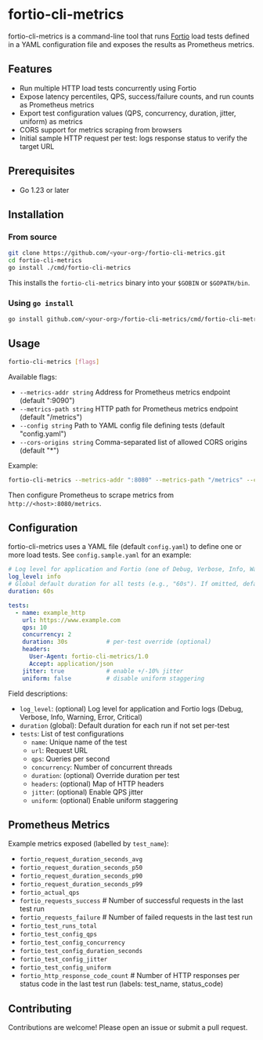  # fortio-cli-metrics

 fortio-cli-metrics is a command-line tool that runs [Fortio](https://fortio.org) load tests defined in a YAML configuration file and exposes the results as Prometheus metrics.

 ## Features
 - Run multiple HTTP load tests concurrently using Fortio
 - Expose latency percentiles, QPS, success/failure counts, and run counts as Prometheus metrics
 - Export test configuration values (QPS, concurrency, duration, jitter, uniform) as metrics
 - CORS support for metrics scraping from browsers
 - Initial sample HTTP request per test: logs response status to verify the target URL

 ## Prerequisites
 - Go 1.23 or later

 ## Installation
 
 ### From source
 ```bash
 git clone https://github.com/<your-org>/fortio-cli-metrics.git
 cd fortio-cli-metrics
 go install ./cmd/fortio-cli-metrics
 ```

 This installs the `fortio-cli-metrics` binary into your `$GOBIN` or `$GOPATH/bin`.

 ### Using `go install`
 ```bash
 go install github.com/<your-org>/fortio-cli-metrics/cmd/fortio-cli-metrics@latest
 ```

 ## Usage

 ```bash
 fortio-cli-metrics [flags]
 ```

 Available flags:
 - `--metrics-addr string`   Address for Prometheus metrics endpoint (default ":9090")
 - `--metrics-path string`   HTTP path for Prometheus metrics endpoint (default "/metrics")
 - `--config string`         Path to YAML config file defining tests (default "config.yaml")
 - `--cors-origins string`   Comma-separated list of allowed CORS origins (default "*")

 Example:
 ```bash
 fortio-cli-metrics --metrics-addr ":8080" --metrics-path "/metrics" --config config.sample.yaml
 ```

 Then configure Prometheus to scrape metrics from `http://<host>:8080/metrics`.

 ## Configuration

 fortio-cli-metrics uses a YAML file (default `config.yaml`) to define one or more load tests. See `config.sample.yaml` for an example:

 ```yaml
 # Log level for application and Fortio (one of Debug, Verbose, Info, Warning, Error, Critical)
 log_level: info
 # Global default duration for all tests (e.g., "60s"). If omitted, defaults to 5s per run.
 duration: 60s

 tests:
   - name: example_http
     url: https://www.example.com
     qps: 10
     concurrency: 2
     duration: 30s           # per-test override (optional)
     headers:
       User-Agent: fortio-cli-metrics/1.0
       Accept: application/json
     jitter: true            # enable +/-10% jitter
     uniform: false          # disable uniform staggering
 ```

Field descriptions:
 - `log_level`: (optional) Log level for application and Fortio logs (Debug, Verbose, Info, Warning, Error, Critical)
 - `duration` (global): Default duration for each run if not set per-test
 - `tests`: List of test configurations
   - `name`: Unique name of the test
   - `url`: Request URL
   - `qps`: Queries per second
   - `concurrency`: Number of concurrent threads
   - `duration`: (optional) Override duration per test
   - `headers`: (optional) Map of HTTP headers
   - `jitter`: (optional) Enable QPS jitter
   - `uniform`: (optional) Enable uniform staggering

 ## Prometheus Metrics

 Example metrics exposed (labelled by `test_name`):
 - `fortio_request_duration_seconds_avg`
 - `fortio_request_duration_seconds_p50`
 - `fortio_request_duration_seconds_p90`
 - `fortio_request_duration_seconds_p99`
 - `fortio_actual_qps`
 - `fortio_requests_success`         # Number of successful requests in the last test run
 - `fortio_requests_failure`         # Number of failed requests in the last test run
 - `fortio_test_runs_total`
 - `fortio_test_config_qps`
 - `fortio_test_config_concurrency`
 - `fortio_test_config_duration_seconds`
 - `fortio_test_config_jitter`
 - `fortio_test_config_uniform`
 - `fortio_http_response_code_count`   # Number of HTTP responses per status code in the last test run (labels: test_name, status_code)

 ## Contributing

 Contributions are welcome! Please open an issue or submit a pull request.
